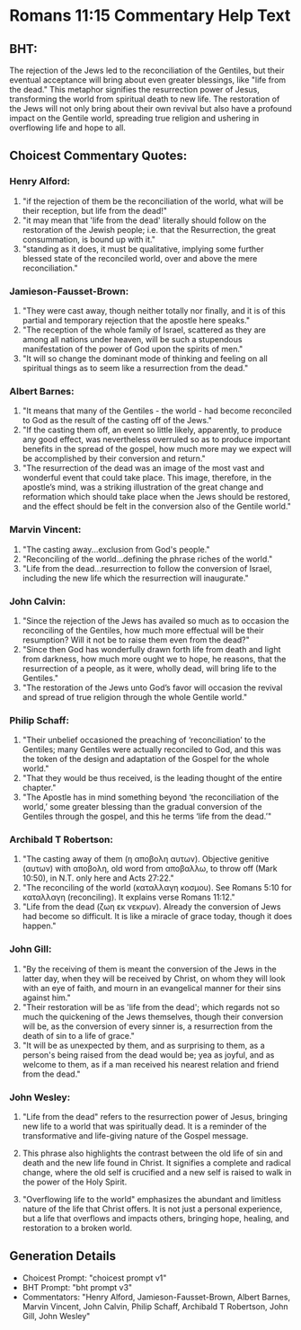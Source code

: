 # Romans 11:15 Commentary Help Text

## BHT:
The rejection of the Jews led to the reconciliation of the Gentiles, but their eventual acceptance will bring about even greater blessings, like "life from the dead." This metaphor signifies the resurrection power of Jesus, transforming the world from spiritual death to new life. The restoration of the Jews will not only bring about their own revival but also have a profound impact on the Gentile world, spreading true religion and ushering in overflowing life and hope to all.

## Choicest Commentary Quotes:
### Henry Alford:
1. "if the rejection of them be the reconciliation of the world, what will be their reception, but life from the dead!"
2. "it may mean that 'life from the dead' literally should follow on the restoration of the Jewish people; i.e. that the Resurrection, the great consummation, is bound up with it."
3. "standing as it does, it must be qualitative, implying some further blessed state of the reconciled world, over and above the mere reconciliation."

### Jamieson-Fausset-Brown:
1. "They were cast away, though neither totally nor finally, and it is of this partial and temporary rejection that the apostle here speaks."
2. "The reception of the whole family of Israel, scattered as they are among all nations under heaven, will be such a stupendous manifestation of the power of God upon the spirits of men."
3. "It will so change the dominant mode of thinking and feeling on all spiritual things as to seem like a resurrection from the dead."

### Albert Barnes:
1. "It means that many of the Gentiles - the world - had become reconciled to God as the result of the casting off of the Jews."
2. "If the casting them off, an event so little likely, apparently, to produce any good effect, was nevertheless overruled so as to produce important benefits in the spread of the gospel, how much more may we expect will be accomplished by their conversion and return."
3. "The resurrection of the dead was an image of the most vast and wonderful event that could take place. This image, therefore, in the apostle’s mind, was a striking illustration of the great change and reformation which should take place when the Jews should be restored, and the effect should be felt in the conversion also of the Gentile world."

### Marvin Vincent:
1. "The casting away...exclusion from God's people." 
2. "Reconciling of the world...defining the phrase riches of the world." 
3. "Life from the dead...resurrection to follow the conversion of Israel, including the new life which the resurrection will inaugurate."

### John Calvin:
1. "Since the rejection of the Jews has availed so much as to occasion the reconciling of the Gentiles, how much more effectual will be their resumption? Will it not be to raise them even from the dead?"
2. "Since then God has wonderfully drawn forth life from death and light from darkness, how much more ought we to hope, he reasons, that the resurrection of a people, as it were, wholly dead, will bring life to the Gentiles."
3. "The restoration of the Jews unto God’s favor will occasion the revival and spread of true religion through the whole Gentile world."

### Philip Schaff:
1. "Their unbelief occasioned the preaching of ‘reconciliation’ to the Gentiles; many Gentiles were actually reconciled to God, and this was the token of the design and adaptation of the Gospel for the whole world."
2. "That they would be thus received, is the leading thought of the entire chapter."
3. "The Apostle has in mind something beyond ‘the reconciliation of the world,’ some greater blessing than the gradual conversion of the Gentiles through the gospel, and this he terms ‘life from the dead.’"

### Archibald T Robertson:
1. "The casting away of them (η αποβολη αυτων). Objective genitive (αυτων) with αποβολη, old word from αποβαλλω, to throw off (Mark 10:50), in N.T. only here and Acts 27:22."
2. "The reconciling of the world (καταλλαγη κοσμου). See Romans 5:10 for καταλλαγη (reconciling). It explains verse Romans 11:12."
3. "Life from the dead (ζωη εκ νεκρων). Already the conversion of Jews had become so difficult. It is like a miracle of grace today, though it does happen."

### John Gill:
1. "By the receiving of them is meant the conversion of the Jews in the latter day, when they will be received by Christ, on whom they will look with an eye of faith, and mourn in an evangelical manner for their sins against him."
2. "Their restoration will be as 'life from the dead'; which regards not so much the quickening of the Jews themselves, though their conversion will be, as the conversion of every sinner is, a resurrection from the death of sin to a life of grace."
3. "It will be as unexpected by them, and as surprising to them, as a person's being raised from the dead would be; yea as joyful, and as welcome to them, as if a man received his nearest relation and friend from the dead."

### John Wesley:
1. "Life from the dead" refers to the resurrection power of Jesus, bringing new life to a world that was spiritually dead. It is a reminder of the transformative and life-giving nature of the Gospel message.

2. This phrase also highlights the contrast between the old life of sin and death and the new life found in Christ. It signifies a complete and radical change, where the old self is crucified and a new self is raised to walk in the power of the Holy Spirit.

3. "Overflowing life to the world" emphasizes the abundant and limitless nature of the life that Christ offers. It is not just a personal experience, but a life that overflows and impacts others, bringing hope, healing, and restoration to a broken world.


## Generation Details
- Choicest Prompt: "choicest prompt v1"
- BHT Prompt: "bht prompt v3"
- Commentators: "Henry Alford, Jamieson-Fausset-Brown, Albert Barnes, Marvin Vincent, John Calvin, Philip Schaff, Archibald T Robertson, John Gill, John Wesley"
